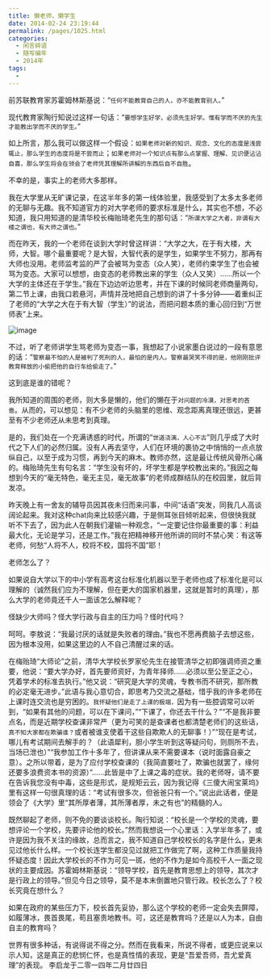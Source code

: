 ```yaml
---
title: 懒老师，懒学生
date: 2014-02-24 23:19:44
permalink: /pages/1025.html
categories:
  - 闲言碎语
  - 随写编年
  - 2014年
tags:
  - 
---
```


前苏联教育家苏霍姆林斯基说：“`任何不能教育自己的人，亦不能教育别人。`”

现代教育家陶行知说过这样一句话：“`要想学生好学，必须先生好学。惟有学而不厌的先生才能教出学而不厌的学生。`”

如上所言，那么我可以做这样一个假设：`如果老师对新的知识、观念、文化的态度是浅尝辄止，那么学生的态度将是不尝而止`；`如果老师对一个知识点有那么点掌握、理解、见识便沾沾自喜，那么学生将会在领会了老师凭其理解所讲解的东西后自不自胜`。

不幸的是，事实上的老师大多那样。

我在大学里从无旷课记录，在这半年多的第一线体验里，我感受到了太多太多老师的无聊与无趣。我不知道官方的对大学老师的要求标准是什么，其实也不想，不必知道，我只用知道的是清华校长梅贻琦老先生的那句话：“`所谓大学之大者，非谓有大楼之谓也，有大师之谓也。`”

而在昨天，我的一个老师在谈到大学时曾这样讲：“大学之大，在于有大楼，大师，大智。哪个最重要呢？是大智，大智代表的是学生，如果学生不努力，那再有大师也没用。老师监考监的严了会被骂为变态（众人笑），老师约束学生了也会被骂为变态。大家可以想想，由变态的老师教出来的学生（众人又笑）……所以一个大学的主体还在于学生。”我在下边边听边思考，并在下课的时候同老师商量两句，第二节上课，由我口若悬河，声情并茂地把自己想到的讲了十多分钟——着重纠正了老师的“大学之大在于有大智（学生）”的说法，而把问题本质的重心回归到“万世师表”上来。

![image](http://t.eryajf.net/imgs/2021/09/e8238d6aea20ec1f.jpg)

不过，听了老师讲学生骂老师为变态一事，我想起了小说家墨白说过的一段有意思的话：“`警察最不怕的人是被判了死刑的人，最怕的是内人。警察最哭笑不得的是，他刚刚批评教育释放的小偷把他的自行车给偷走了。`”

这到底是谁的错呢？

我所知道的周围的老师，则大多是懒的，他们的懒在于`对问题的冷漠，对思考的吝啬`。从而的，可以想见：有不少老师的头脑里的思维、观念距离真理还很远，更甚至有不少老师还从未思考到真理。

是的，我们处在一个充满诱惑的时代，所谓的“`世道浇漓，人心不古`”则几乎成了大时代之下人们的必然归属。没有人再去坚守，人们在环境的裹协之中悄悄的一点点放纵自己，以至于成为习惯，再到今天的麻木。教师亦然，这是最让传统风骨所心痛的。梅贻琦先生有句名言：“学生没有坏的，坏学生都是学校教出来的。”我因之每想到今天的“毫无特色，毫无主见，毫无故事”的老师成群结队的在校园里，就后背发凉。

昨天晚上有一舍友的辅导员因其夜未归而来问事，中间“话语”突发，同我几人高谈阔论起来。我对这种chat向来比较感兴趣，于是侧耳张目倾听起来，但很快我就听不下去了，因为此人在朝我们灌输一种观念，“一定要记住你最重要的事：利益最大化，无论是学习，还是工作。”我在把精神移开他所讲的同时不禁心笑：有这等老师，何愁“人将不人，校将不校，国将不国”耶！

老师怎么了？

如果说自大学以下的中小学有高考这台标准化机器以至于老师也成了标准化是可以理解的（诚然我们应为不理解，但在更大的国家机器里，这就是暂时的真理），那么大学的老师竟还千人一面该怎么解释呢？

怪缺少大师吗？怪大学行政与自主的压力吗？怪时代吗？

呵呵。李敖说：“我最讨厌的话就是失败者的理由。”我也不愿再费脑子去想这些，因为根本没用，如果这里边的人不自己清醒过来的话。

在梅贻琦“大师论”之前，清华大学校长罗家伦先生在接管清华之初即强调师资之重要，他说：“要大学办好，首先要师资好，为青年择师……必须以至公至正之心，凭着学术的标准去执行。”他又说：“研究是大学的灵魂，专教书而不研究，那所教的必定毫无进步。”此语与我心意切合，即思考乃交流之基础，惜乎我的许多老师在上课时连交流也是穷困的。`我怀疑他们是走了上课的极端，`因为有一些腔调常可以听到，“如果有其他的问题，可以在下课问，”“下课了，你还去干什么？”“不是我非要点名，而是近期学校查课非常严（更为可笑的是查课者也都清楚老师们的这些话，`真不知大家都在欺骗谁？`或者被谁支使着干这些自欺欺人的无聊事！）”“现在是考试，哪儿有考试期间去解手的？（此语犀利，胆小学生听到这等疑问句，则厕所不去，当场已泄也）”“我参加工作十多年了，但讲课从来不需要课本（说时面露自豪之意）。之所以带着，是为了应付学校查课的（我简直要吐了，欺骗也就罢了，缘何还要多浪费资本书的资源）”……此皆是中了上课之毒的症状。我的老师呀，请不要在告诉我您没有中毒，这些是形式，是规矩云云，因为我记得《三傻大闹宝莱坞》里有这样一句很真理的话：“考试有很多次，但爸爸只有一个。”说出此话者，便是领会了《大学》里“其所厚者薄，其所薄者厚，未之有也”的精髓的人。

既然聊起了老师，则不免的要谈谈校长。陶行知说：“校长是一个学校的灵魂，要想评论一个学校，先要评论他的校长。”然而我想说一个心里话：入学半年多了，或许是因为我不关注的缘故，总而言之，我不知道自己学校校长的名字是什么，更未见过他长什么样。一个校长连学生都没见过就把工作做完了啊，这种工作质量我持怀疑态度！因此大学校长的不作为可见一斑，他的不作为是如今高校千人一面之现状的主要成因。苏霍姆林斯基说：“领导学校，首先是教育思想上的领导，其次才是行政上的领导。”但见今日之领导，莫不是本末倒置地只管行政。校长怎么了？校长究竟在想什么？

如果在政府的某些压力下，校长首先妥协，那么这个学校的老师一定会失去屏障，如履薄冰，畏首畏尾，苟且塞责地教书。可，这还是教育吗？还是以人为本，自由自主的教育吗？

世界有很多种话，有说得说不得之分。然而在我看来，所说不得者，或更应说来以示人知，这是真正的悲悯仁怀，也是真性情的表现，更是“吾爱吾师，吾尤爱真理”的表现。
李启龙于二零一四年二月廿四日
